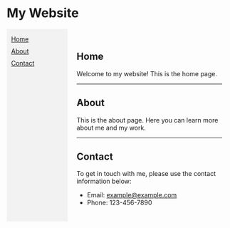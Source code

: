# My Website

<div class="container">
  <div class="menu">
    <ul>
      <li><a href="#home">Home</a></li>
      <li><a href="#about">About</a></li>
      <li><a href="#contact">Contact</a></li>
    </ul>
  </div>
  <div class="content">
  
  ## Home <a name="home"></a>

  Welcome to my website! This is the home page.
  
  ---

  ## About <a name="about"></a>

  This is the about page. Here you can learn more about me and my work.
  
  ---
  
  ## Contact <a name="contact"></a>

  To get in touch with me, please use the contact information below:
  
  - Email: example@example.com
  - Phone: 123-456-7890
  
  </div>
</div>

<style>
.container {
  display: flex;
}

.menu {
  width: 200px;
  background-color: #f2f2f2;
}

.menu ul {
  list-style-type: none;
  padding: 0;
}

.menu ul li {
  margin: 10px;
}

.content {
  flex-grow: 1;
  padding: 20px;
}
</style>
